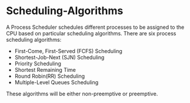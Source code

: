 # Scheduling-Algorithms

A Process Scheduler schedules different processes to be assigned to the CPU based on particular scheduling algorithms. There are six process scheduling algorithms: 

- First-Come, First-Served (FCFS) Scheduling
- Shortest-Job-Next (SJN) Scheduling
- Priority Scheduling
- Shortest Remaining Time
- Round Robin(RR) Scheduling
- Multiple-Level Queues Scheduling

These algorithms will be either non-preemptive or preemptive.
